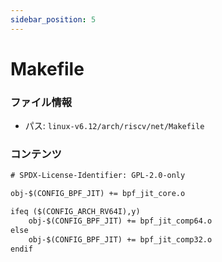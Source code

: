 ```yaml
---
sidebar_position: 5
---
```

# Makefile

### ファイル情報

- パス: `linux-v6.12/arch/riscv/net/Makefile`

### コンテンツ

```txt
# SPDX-License-Identifier: GPL-2.0-only

obj-$(CONFIG_BPF_JIT) += bpf_jit_core.o

ifeq ($(CONFIG_ARCH_RV64I),y)
	obj-$(CONFIG_BPF_JIT) += bpf_jit_comp64.o
else
	obj-$(CONFIG_BPF_JIT) += bpf_jit_comp32.o
endif

```
